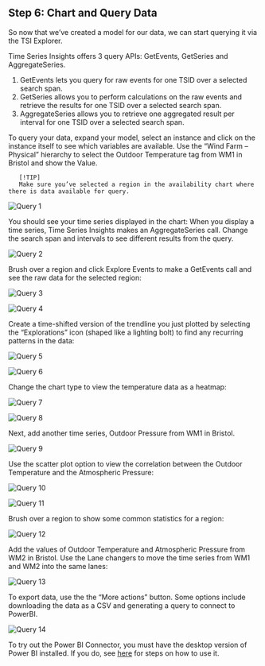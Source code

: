 ## Step 6: Chart and Query Data

So now that we’ve created a model for our data, we can start querying it via the TSI Explorer.

Time Series Insights offers 3 query APIs: GetEvents, GetSeries and AggregateSeries. 
1. GetEvents lets you query for raw events for one TSID over a selected search span. 
1. GetSeries allows you to perform calculations on the raw events and retrieve the results for one TSID over a selected search span. 
1. AggregateSeries allows you to retrieve one aggregated result per interval for one TSID over a selected search span. 

To query your data, expand your model, select an instance and click on the instance itself to see which variables are available. Use the “Wind Farm – Physical” hierarchy to select the Outdoor Temperature tag from WM1 in Bristol and show the Value. 


       [!TIP]
       Make sure you’ve selected a region in the availability chart where there is data available for query. 

![Query 1](../assets/query_01.png)

You should see your time series displayed in the chart: 
When you display a time series, Time Series Insights makes an AggregateSeries call. Change the search span and intervals to see different results from the query. 


![Query 2](../assets/query_02.png)

Brush over a region and click Explore Events to make a GetEvents call and see the raw data for the selected region:

![Query 3](../assets/query_03.png)

![Query 4](../assets/query_04.png)

Create a time-shifted version of the trendline you just plotted by selecting the “Explorations” icon (shaped like a lighting bolt) to find any recurring patterns in the data: 


![Query 5](../assets/query_05.png)


![Query 6](../assets/query_06.png)

Change the chart type to view the temperature data as a heatmap:

![Query 7](../assets/query_07.png)

![Query 8](../assets/query_08.png)

Next, add another time series, Outdoor Pressure from WM1 in Bristol. 

![Query 9](../assets/query_09.png)

Use the scatter plot option to view the correlation between the Outdoor Temperature and the Atmospheric Pressure: 

![Query 10](../assets/query_10.png)

![Query 11](../assets/query_11.png)

Brush over a region to show some common statistics for a region:

![Query 12](../assets/query_12.png)

Add the values of Outdoor Temperature and Atmospheric Pressure from WM2 in Bristol. Use the Lane changers to move the time series from WM1 and WM2 into the same lanes:


![Query 13](../assets/query_13.png)

To export data, use the the “More actions” button. Some options include downloading the data as a CSV and generating a query to connect to PowerBI. 

![Query 14](../assets/query_14.png)

To try out the Power BI Connector, you must have the desktop version of Power BI installed. If you do, see [here](https://docs.microsoft.com/en-us/azure/time-series-insights/how-to-connect-power-bi) for steps on how to use it.